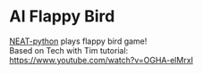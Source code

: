 # AI Flappy Bird

[NEAT-python](https://neat-python.readthedocs.io/en/latest/) plays flappy bird game!  
Based on Tech with Tim tutorial:  
https://www.youtube.com/watch?v=OGHA-elMrxI
